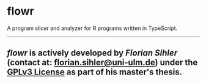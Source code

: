 # flowr



A program slicer and analyzer for R programs written in TypeScript.

----
*flowr* is actively developed by *Florian Sihler* (contact at: <florian.sihler@uni-ulm.de>) under the 
[GPLv3 License](LICENSE) as part of his master's thesis.
----
